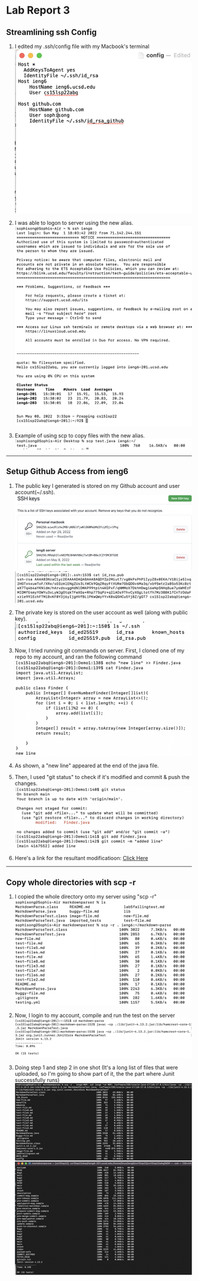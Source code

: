 # Lab Report 3

## Streamlining ssh Config

1. I edited my .ssh/config file with my Macbook's terminal
![Image](sshconfig.png)

2. I was able to logon to server using the new alias.
![Image](lab3-sshlogin.png)

3. Example of using scp to copy files with the new alias.
![Image](lab-3-scp.png)

---

## Setup Github Access from ieng6

1. The public key I generated is stored on my Github account and user account(~/.ssh).
![Image](githubkey.png)
![Image](ieng6pubKey.png)

2. The private key is stored on the user account as well (along with public key).
![Image](ieng6keys.png)

3. Now, I tried running git commands on server. First, I cloned one of my repo to my account, and ran the following command
![Image](gitcomm1.png)

4. As shown, a "new line" appeared at the end of the java file.

5. Then, I used "git status" to check if it's modified and commit & push the changes. 
![Image](gitcomm2.png)

6. Here's a link for the resultant modificatioon:
[Click Here](https://github.com/soph-song/Demo1/commit/4167552013404af65f01bd763cbe24abbb9e3dc4)

---

## Copy whole directories with scp -r

1. I copied the whole directory onto my server using "scp -r"
![Image](scpMDP.png)

2. Now, I login to my account, compile and run the test on the server
![Image](JunitMDP.png)

3. Doing step 1 and step 2 in one shot (It's a long list of files that were uploaded, so I'm going to show part of it, the the part where Junit successfully runs)
![Image](lab3P3.png)
![Image](lab3P3b.png)

